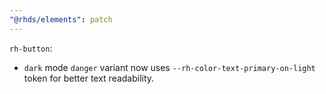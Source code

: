 ```yaml
---
"@rhds/elements": patch
---
```


`rh-button`:
  - `dark` mode `danger` variant now uses `--rh-color-text-primary-on-light` token for better text readability. 
